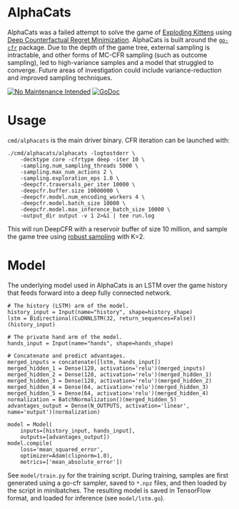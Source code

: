 AlphaCats
=========

AlphaCats was a failed attempt to solve the game of [Exploding Kittens](https://explodingkittens.com) using [Deep Counterfactual Regret Minimization](https://arxiv.org/abs/1811.00164). AlphaCats is built around the [`go-cfr`](https://github.com/timpalpant/go-cfr) package.
Due to the depth of the game tree, external sampling is intractable, and other forms of MC-CFR sampling (such as outcome sampling), led to high-variance samples and a model that struggled to converge.
Future areas of investigation could include variance-reduction and improved sampling techniques.

[![No Maintenance Intended](http://unmaintained.tech/badge.svg)](http://unmaintained.tech/)
[![GoDoc](https://godoc.org/github.com/timpalpant/go-cfr?status.svg)](http://godoc.org/github.com/timpalpant/go-cfr)

# Usage

`cmd/alphacats` is the main driver binary. CFR iteration can be launched with:

```
./cmd/alphacats/alphacats -logtostderr \
    -decktype core -cfrtype deep -iter 10 \
    -sampling.num_sampling_threads 5000 \
    -sampling.max_num_actions 2 \
    -sampling.exploration_eps 1.0 \
    -deepcfr.traversals_per_iter 10000 \
    -deepcfr.buffer.size 10000000 \
    -deepcfr.model.num_encoding_workers 4 \
    -deepcfr.model.batch_size 10000 \
    -deepcfr.model.max_inference_batch_size 10000 \
    -output_dir output -v 1 2>&1 | tee run.log
```

This will run DeepCFR with a reservoir buffer of size 10 million, and sample the
game tree using [robust sampling](https://arxiv.org/abs/1812.10607) with K=2.

# Model

The underlying model used in AlphaCats is an LSTM over the game history that
feeds forward into a deep fully connected network.

```
# The history (LSTM) arm of the model.
history_input = Input(name="history", shape=history_shape)
lstm = Bidirectional(CuDNNLSTM(32, return_sequences=False))(history_input)

# The private hand arm of the model.
hands_input = Input(name="hands", shape=hands_shape)

# Concatenate and predict advantages.
merged_inputs = concatenate([lstm, hands_input])
merged_hidden_1 = Dense(128, activation='relu')(merged_inputs)
merged_hidden_2 = Dense(128, activation='relu')(merged_hidden_1)
merged_hidden_3 = Dense(128, activation='relu')(merged_hidden_2)
merged_hidden_4 = Dense(64, activation='relu')(merged_hidden_3)
merged_hidden_5 = Dense(64, activation='relu')(merged_hidden_4)
normalization = BatchNormalization()(merged_hidden_5)
advantages_output = Dense(N_OUTPUTS, activation='linear', name='output')(normalization)

model = Model(
    inputs=[history_input, hands_input],
    outputs=[advantages_output])
model.compile(
    loss='mean_squared_error',
    optimizer=Adam(clipnorm=1.0),
    metrics=['mean_absolute_error'])
```

See `model/train.py` for the training script. During training, samples are first
generated using a go-cfr sampler, saved to `*.npz` files, and then loaded by the script in minibatches.
The resulting model is saved in TensorFlow format, and loaded for inference (see `model/lstm.go`).

